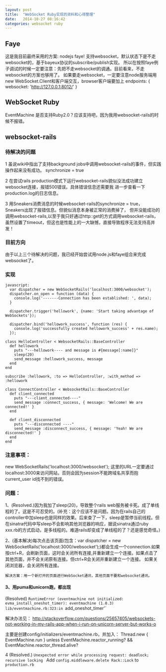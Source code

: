 ```yaml
---
layout: post
title:  "WebSocket Ruby实现的资料和心得整理"
date:   2014-10-27 08:16:42
categories: websocket ruby
---
```

## Faye
这是我目前最终采用的方案: nodejs faye!
支持websocket，默认状态下是不走websocket的，基于bayeux协议的subscribe/publish实现。
所以在按照faye例子调试的时候一定要注意：先把不走websocket的调通。目前看来，不走websocket的方案也够用了。
如果要走websocket，一定要注意node服务端用new WebSocket.Client和客户端交互，browser客户端要加上 endpoints: { websocket: 'http://127.0.0.1:8012/' }

## WebSocket Ruby
EventMachine 是否支持Ruby2.0？应该支持吧，因为我用websocket-rails的时候不报错。

## websocket-rails
### 待解决的问题
1 虽说wiki中指出了支持background jobs中调用websocket-rails的事件，但实践操作起来没有成功。
synchronize = true

2 在尝试rails production模式下运行websocket-rails貌似没法成功建立websocket连接，报错500错误。具体错误信息还需要我
进一步查看一下production.log的日志信息。

3 用Sneakers消费消息的时候websocket-rails的synchronize = true，Sneakers出现了报错信息。但貌似消息本身被正常的消费掉了，
但并没能成功的调用websocket-rails,以至于我只好通过http::get的方式调用websocket-rails，虽然设置了timeout，但这也是性能上的一大缺憾，直接导致程序无法支持高并发！

### 目前方向
由于以上三个待解决的问题，我已经开始尝试用node.js和faye组合来完成websocket了。

### 实现
~~~
javascript:
  var dispatcher = new WebSocketRails('localhost:3000/websocket');
  dispatcher.on_open = function (data) {
    console.log('-------Connection has been established: ', data);
  }

  dispatcher.trigger('hellowork', {name: 'Start taking advantage of WebSockets'});

  dispatcher.bind('hellowork_success', function (res) {
    console.log('successfully created hellowork_success' + res.name);
  });
~~~

~~~
class HelloController < WebsocketRails::BaseController
  def hellowork
    puts "---hellowork---- and message is #{message[:name]}"
    sleep(20)
    send_message :hellowork_success, message
  end
end
~~~

~~~
subscribe :hellowork, :to => HelloController, :with_method => :hellowork
~~~

~~~
class ConnectController < WebsocketRails::BaseController
  def client_connected
    puts "---client_connected----"
    send_message :connect_success, { message: 'Welcome! We are connected!' }
  end

  def client_disconnected
    puts "---disconnected ----"
    send_message :disconnect_success, { message: 'Yeah! We are disconnected!' }
  end
end
~~~

### 注意事项：
new WebSocketRails('localhost:3000/websocket'); 这里的URL一定要通过localhost:3000来访问网站，否则会因为session不能跨域名共享而抱current_user id找不到的错误。

### 问题：
1、(Resolved.)因为我加了sleep(20)，导致整个rails  web服务被卡死。成了单线程的了。这是不可忍受的。(补充：这个应该不是问题。因为在rails自己的controller中加sleep也是同样的效果。后来查了一下，sleep是暂停当前线程。但在sinatra代码中写sleep不会影响其他浏览器的响应，据说sinatra通过ruby xxx.rb的方式启动，是多线程的。难道rails却变成了单线程的了？还是感觉奇怪。)

2、(基本解决)每次点击该页面(包含：var dispatcher = new WebSocketRails('localhost:3000/websocket');)都会生成一个connection.如果按ctrl+R，会刷新页面，这时会关闭所有连接,并重新建立一个连接。如果点击了其他页面，并不会关闭原有连接。但ctrl+R会关闭并重新建立一个连接。
如果关闭浏览器，会关闭所有连接。

    解决方案：用一个新打开的页面进行WebSocket通讯，其他页面不要和websocket通讯。

#### 3、用puma和unicorn跑，都出现
(Resolved)
`RuntimeError (eventmachine not initialized: evma_install_oneshot_timer):
  eventmachine (1.0.3) lib/eventmachine.rb:323:in `add_oneshot_timer'`

解决办法见： http://stackoverflow.com/questions/25657405/websockets-not-working-in-my-rails-app-when-i-run-on-unicorn-server-but-works-o  

主要是创建config/initializers/eventmachine.rb，并加入：
    Thread.new { EventMachine.run } unless EventMachine.reactor_running? && EventMachine.reactor_thread.alive?
  
4 (Resolved.) 
 `Unexpected error while processing request: deadlock; recursive locking `
 Add `config.middleware.delete Rack::Lock` to `production.rb`


